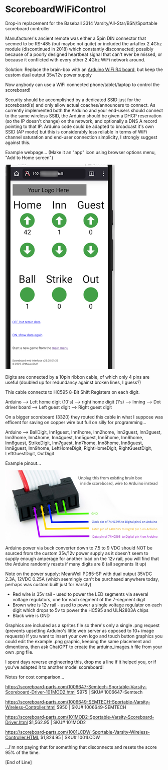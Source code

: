# ScoreboardWiFiControl
Drop-in replacement for the Baseball 3314 Varsity/All-Star/BSN/Sportable scoreboard controller

Manufacturer's ancient remote was either a 5pin DIN connector that seemed to be RS-485 (but maybe not quite) or included the artaflex 2.4Ghz module (discontinued in 2018) which constantly disconnected; possibly because of a poorly designed heartbeat signal that can't ever be missed, or because it conflicted with every other 2.4Ghz WiFi network around.

Solution: Replace the brain-box with an [Arduino WiFi R4 board](https://store.arduino.cc/products/uno-r4-wifi), but keep the custom dual output 35v/12v power supply

Now anybody can use a WiFi connected phone/tablet/laptop to control the scoreboard!

Security should be accomplished by a dedicated SSID just for the scoreboard(s) and only allow actual coaches/announcers to connect.  As currently implemented both the Arduino and your end-users should connect to the same wireless SSID, the Arduino should be given a DHCP reservation (so the IP doesn't change) on the network, and optionally a DNS A record pointing to that IP.  Arduino code could be adapted to broadcast it's own SSID (AP mode) but this is considerably less reliable in terms of WiFi channel saturation and end-user connection simplicity, I strongly suggest against this.

Example webpage... (Make it an "app" icon using browser options menu, "Add to Home screen")

![Webpage_Screenshot_On_Phone](https://github.com/JPMakesStuff/ScoreboardWiFiControl/blob/main/Webpage_Screenshot_On_Phone.png?raw=true)

Digits are connected by a 10pin ribbon cable, of which only 4 pins are useful (doubled up for redundancy against broken lines, I guess?)

This cable connects to HC595 8-Bit Shift Registers on each digit.

Arduino --> Left home digit (10's) --> right home digit (1's) --> Inning --> Dot driver board --> Left guest digit --> Right guest digit

On a bigger scoreboard (3320) they routed this cable in what I suppose was efficent for saving on copper wire but full on silly for programming...

Arduino --> BallDigit, Inn1guest, Inn1home, Inn2home, Inn2guest, Inn3guest, Inn3home, Inn4home, Inn4guest, Inn5guest, Inn5home, Inn6home, Inn6guest, StrikeDigit, Inn7guest, Inn7home, Inn8home, Inn8guest, Inn9guest, Inn9home, LeftHomeDigit, RightHomeDigit, RightGuestDigit, LeftGuestDigit, OutDigit

Example pinout...

![10pin connector](https://github.com/JPMakesStuff/ScoreboardWiFiControl/blob/main/10pin_ribbon_cable.jpg?raw=true)

Arduino power via buck converter down to 7.5 to 9 VDC should NOT be sourced from the custom 35v/12v power supply as it doesn't seem to supply enough amperage for another load on the 12v rail, you will find that the Arduino randomly resets if many digits are 8 (all segments lit up)

Note on the power supply: MeanWell PD85-SP with dual output 35VDC 2.3A, 12VDC 0.25A (which seemingly can't be purchased anywhere today, perhaps was custom built just for Varsity)
 - Red wire is 35v rail - used to power the LED segments via several voltage regulators, one for each segment of the 7-segment digit
 - Brown wire is 12v rail - used to power a single voltage regulator on each digit which drops to 5v to power the HC595 and ULN2803A chips
 - Black wire is GND

Graphics are included as a sprites file so there's only a single .png request (prevents upsetting Arduino's little web server as opposed to 10+ image requests)  If you want to insert your own logo and touch button graphics you could edit the example .png graphic, keeping the same placement and dimentions, then ask ChatGPT to create the arduino_images.h file from your own .png file.

I spent days reverse engineering this, drop me a line if it helped you, or if you've adapted it to another model scoreboard!

Notes for cost comparison...

https://scoreboard-parts.com/1006647-Semtech-Sportable-Varsity-Scoreboard-Driver-101MOD2.html
$975 | SKU# 1006647-Semtech

https://scoreboard-parts.com/1006649-SEMTECH-Sportable-Varsity-Wireless-Controller.html
$950 | SKU# 1006649-SEMTECH

https://scoreboard-parts.com/101MOD2-Sportable-Varsity-Scoreboard-Driver.html
$1,562.95 | SKU# 101MOD2

https://scoreboard-parts.com/1001LCDW-Sportable-Varsity-Wireless-Controller.HTML
$1,824.95 | SKU# 1001LCDW

...I'm not paying that for something that disconnects and resets the score 95% of the time.

[End of Line]
